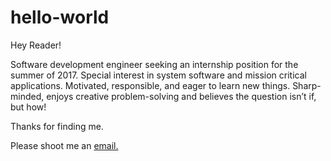 # hello-world

Hey Reader!

Software development engineer seeking an internship position for the summer of 2017. Special interest in system software and mission 
critical applications. Motivated, responsible, and eager to learn new things. Sharp-minded, enjoys creative problem-solving and believes 
the question isn’t if, but how!

Thanks for finding me.

Please shoot me an <a href="mailto:nathanrosshoffmann@gmail.com?subject= Re: Summary on GitHub">email.</a>
